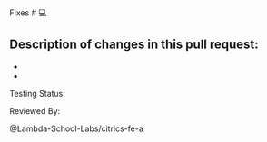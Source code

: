 Fixes #  :computer:


Description of changes in this pull request:
-
-
-

Testing Status: 

Reviewed By: 



@Lambda-School-Labs/citrics-fe-a
 
